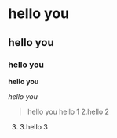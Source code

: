 # hello you
## hello you 
### hello you


**hello you**

*hello you*
>hello you
 hello 1
2.hello 2
3. 3.hello 3
